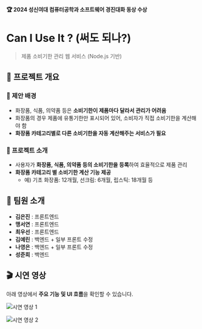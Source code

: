 **🏆 2024 성신여대 컴퓨터공학과 소프트웨어 경진대화 동상 수상**
# Can I Use It ? (써도 되나?)
> 제품 소비기한 관리 웹 서비스 (Node.js 기반)

## 🎯 프로젝트 개요
### 📌 제안 배경
- 화장품, 식품, 의약품 등은 **소비기한이 제품마다 달라서 관리가 어려움**
- 화장품의 경우 제품에 유통기한만 표시되어 있어, 소비자가 직접 소비기한을 계산해야 함
- **화장품 카테고리별로 다른 소비기한을 자동 계산해주는 서비스가 필요**


### 📌 프로젝트 소개
- 사용자가 **화장품, 식품, 의약품 등의 소비기한을 등록**하여 효율적으로 제품 관리
- **화장품 카테고리 별 소비기한 계산 기능 제공**
  - 예) 기초 화장품: 12개월, 선크림: 6개월, 립스틱: 18개월 등

## 👥 팀원 소개
- **김은진** : 프론트엔드
- **맹서연** : 프론트엔드
- **최우선** : 프론트엔드
- **김예린** : 백엔드 + 일부 프론트 수정
- **나영은** : 백엔드 + 일부 프론트 수정
- **성준희** : 백엔드

## 🎬 시연 영상
아래 영상에서 **주요 기능 및 UI 흐름**을 확인할 수 있습니다.


![시연 영상 1](https://github.com/user-attachments/assets/b375dd12-71f3-4b8a-99ff-1739ad808d3b)


![시연 영상 2](https://github.com/user-attachments/assets/bf6b7cb8-e1df-4afe-abc4-a1073c48e1b8)
